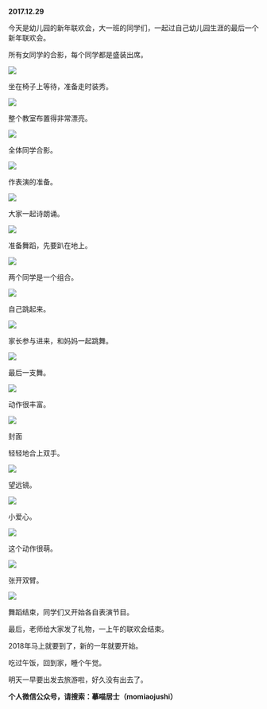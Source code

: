 
          
            
**2017.12.29**

今天是幼儿园的新年联欢会，大一班的同学们，一起过自己幼儿园生涯的最后一个新年联欢会。

所有女同学的合影，每个同学都是盛装出席。




![](img/51001-d46039c91660e3ec.jpg)




坐在椅子上等待，准备走时装秀。




![](img/51001-c410beb48ef1aeb9.jpg)




整个教室布置得非常漂亮。




![](img/51001-8fde2b3fb2f2ba7e.jpg)




全体同学合影。




![](img/51001-9c0100d5ca1b2876.jpg)




作表演的准备。




![](img/51001-ab93cfb494f88dcc.jpg)




大家一起诗朗诵。




![](img/51001-8761f2cf4bf1f5b9.jpg)




准备舞蹈，先要趴在地上。




![](img/51001-83ec9bc6f29b4ca0.jpg)




两个同学是一个组合。




![](img/51001-7adf9ef65de1f2ff.jpg)




自己跳起来。




![](img/51001-3165167459412b40.jpg)




家长参与进来，和妈妈一起跳舞。




![](img/51001-baec83945d5113a4.jpg)




最后一支舞。




![](img/51001-caeff2f7488a9e70.jpg)




动作很丰富。




![](img/51001-71a7aaa909df414f.jpg)

封面


轻轻地合上双手。




![](img/51001-e55738f380c977d4.jpg)




望远镜。




![](img/51001-9c989eb9df5a1735.jpg)




小爱心。




![](img/51001-5078dfde437f6512.jpg)




这个动作很萌。




![](img/51001-5e2a9b39241851ff.jpg)




张开双臂。




![](img/51001-89b0b31b7873ff00.jpg)




舞蹈结束，同学们又开始各自表演节目。

最后，老师给大家发了礼物，一上午的联欢会结束。

2018年马上就要到了，新的一年就要开始。

吃过午饭，回到家，睡个午觉。

明天一早要出发去旅游啦，好久没有出去了。


**个人微信公众号，请搜索：摹喵居士（momiaojushi）**

          
        